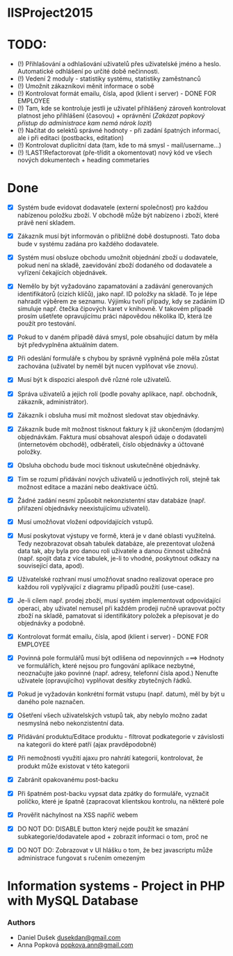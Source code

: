 # IISProject2015

TODO:
===
* (!) Přihlašování a odhlašování uživatelů přes uživatelské jméno a heslo. Automatické odhlášení po určité době nečinnosti.
* (!) Vedení 2 moduly - statistiky systému, statistiky zaměstnanců
* (!) Umožnit zákazníkovi měnit informace o sobě
* (!) Kontrolovat formát emailu, čísla, apod (klient i server) - DONE FOR EMPLOYEE
* (!) Tam, kde se kontroluje jestli je uživatel přihlášený zároveň kontrolovat platnost jeho přihlášení (časovou) + oprávnění (_Zakázat popkový přístup do administrace kam nemá nárok lozit_)
* (!) Načítat do selektů správné hodnoty - při zadání špatných informací, ale i při editaci (postbacks, editation)
* (!) Kontrolovat duplicitní data (tam, kde to má smysl - mail/username...)
* (!) !LAST!Refactorovat (pře-třídit a okomentovat) nový kód ve všech nových dokumentech + heading commetaries


Done
===
* [x] Systém bude evidovat dodavatele (externí společnost) pro každou nabízenou položku zboží. V obchodě může být nabízeno i zboží, které právě není skladem. 
* [x] Zákazník musí být informován o přibližné době dostupnosti. Tato doba bude v systému zadána pro každého dodavatele. 
* [x] Systém musí obsluze obchodu umožnit objednání zboží u dodavatele, pokud není na skladě, zaevidování zboží dodaného od dodavatele a vyřízení čekajících objednávek. 
* [x] Nemělo by být vyžadováno zapamatování a zadávání generovaných identifikátorů (cizích klíčů), jako např. ID položky na skladě. To je lépe nahradit výběrem ze seznamu. Výjimku tvoří případy, kdy se zadáním ID simuluje např. čtečka čipových karet v knihovně. V takovém případě prosím ušetřete opravujícímu práci nápovědou několika ID, která lze použít pro testování.
* [x] Pokud to v daném případě dává smysl, pole obsahující datum by měla být předvyplněna aktuálním datem.
* [x] Při odeslání formuláře s chybou by správně vyplněná pole měla zůstat zachována (uživatel by neměl být nucen vyplňovat vše znovu).
* [x] Musí být k dispozici alespoň dvě různé role uživatelů.
* [x] Správa uživatelů a jejich rolí (podle povahy aplikace, např. obchodník, zákazník, administrátor).
* [x] Zákazník i obsluha musí mít možnost sledovat stav objednávky.
* [x] Zákazník bude mít možnost tisknout faktury k již ukončeným (dodaným) objednávkám. Faktura musí obsahovat alespoň údaje o dodavateli (internetovém obchodě), odběrateli, číslo objednávky a účtované položky.
* [x] Obsluha obchodu bude moci tisknout uskutečněné objednávky.
* [x] Tím se rozumí přidávání nových uživatelů u jednotlivých rolí, stejně tak možnost editace a mazání nebo deaktivace účtů.
* [x] Žádné zadání nesmí způsobit nekonzistentní stav databáze (např. přiřazení objednávky neexistujícímu uživateli).
* [x] Musí umožňovat vložení odpovídajících vstupů.
* [x] Musí poskytovat výstupy ve formě, která je v dané oblasti využitelná. Tedy nezobrazovat obsah tabulek databáze, ale prezentovat uložená data tak, aby byla pro danou roli uživatele a danou činnost užitečná (např. spojit data z více tabulek, je-li to vhodné, poskytnout odkazy na související data, apod).
* [x] Uživatelské rozhraní musí umožňovat snadno realizovat operace pro každou roli vyplývající z diagramu případů použití (use-case).
* [x] Je-li cílem např. prodej zboží, musí systém implementovat odpovídající operaci, aby uživatel nemusel při každém prodeji ručně upravovat počty zboží na skladě, pamatovat si identifikátory položek a přepisovat je do objednávky a podobně.
* [x] Kontrolovat formát emailu, čísla, apod (klient i server) - DONE FOR EMPLOYEE
* [x] Povinná pole formulářů musí být odlišena od nepovinných ===> Hodnoty ve formulářích, které nejsou pro fungování aplikace nezbytné, neoznačujte jako povinné (např. adresy, telefonní čísla apod.) Nenuťte uživatele (opravujícího) vyplňovat desítky zbytečných řádků.
* [x] Pokud je vyžadován konkrétní formát vstupu (např. datum), měl by být u daného pole naznačen.
* [x] Ošetření všech uživatelských vstupů tak, aby nebylo možno zadat nesmyslná nebo nekonzistentní data.
* [x] Přidávání produktu/Editace produktu - filtrovat podkategorie v závislosti na kategorii do které patří (ajax pravděpodobně)
* [x] Při nemožnosti využití ajaxu pro nahrátí kategorií, kontrolovat, že produkt může existovat v této kategorii
* [x] Zabránit opakovanému post-backu
* [x] Při špatném post-backu vypsat data zpátky do formuláře, vyznačit políčko, které je špatně (zapracovat klientskou kontrolu, na některé pole
* [x] Prověřit náchylnost na XSS napříč webem
* [x] DO NOT DO: DISABLE button který nejde použít ke smazání subkategorie/dodavatele apod + zobrazit informaci o tom, proč ne
* [x] DO NOT DO: Zobrazovat v UI hlášku o tom, že bez javascriptu může administrace fungovat s ručením omezeným


# Information systems - Project in PHP with MySQL Database

### Authors

* Daniel Dušek <dusekdan@gmail.com>
* Anna Popková <popkova.ann@gmail.com>


